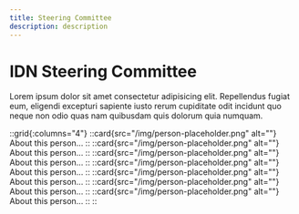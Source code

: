 ```yaml
---
title: Steering Committee
description: description
---
```


# IDN Steering Committee
Lorem ipsum dolor sit amet consectetur adipisicing elit. Repellendus fugiat eum, eligendi excepturi sapiente iusto rerum cupiditate odit incidunt quo neque non odio quas nam quibusdam quis dolorum quia numquam.

::grid{:columns="4"}
    ::card{src="/img/person-placeholder.png" alt=""}
    About this person...
    ::
    ::card{src="/img/person-placeholder.png" alt=""}
    About this person...
    ::
    ::card{src="/img/person-placeholder.png" alt=""}
    About this person...
    ::
    ::card{src="/img/person-placeholder.png" alt=""}
    About this person...
    ::
    ::card{src="/img/person-placeholder.png" alt=""}
    About this person...
    ::
    ::card{src="/img/person-placeholder.png" alt=""}
    About this person...
    ::
    ::card{src="/img/person-placeholder.png" alt=""}
    About this person...
    ::
::